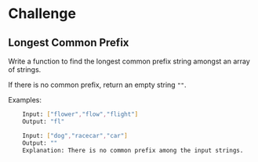 # Challenge

## Longest Common Prefix

Write a function to find the longest common prefix string amongst an array of strings.  

If there is no common prefix, return an empty string `""`.

Examples:
```bash
    Input: ["flower","flow","flight"]
    Output: "fl"

    Input: ["dog","racecar","car"]
    Output: ""
    Explanation: There is no common prefix among the input strings.
```